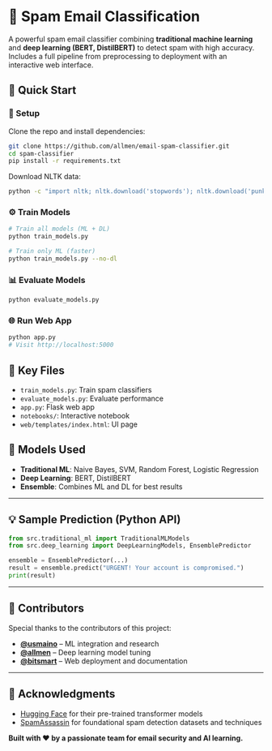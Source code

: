 # 📧 Spam Email Classification

A powerful spam email classifier combining **traditional machine learning** and **deep learning (BERT, DistilBERT)** to detect spam with high accuracy. Includes a full pipeline from preprocessing to deployment with an interactive web interface.

## 🚀 Quick Start

### 🔧 Setup

Clone the repo and install dependencies:

```bash
git clone https://github.com/allmen/email-spam-classifier.git
cd spam-classifier
pip install -r requirements.txt
```

Download NLTK data:

```bash
python -c "import nltk; nltk.download('stopwords'); nltk.download('punkt')"
```

### ⚙️ Train Models

```bash
# Train all models (ML + DL)
python train_models.py

# Train only ML (faster)
python train_models.py --no-dl
```

### 📊 Evaluate Models

```bash
python evaluate_models.py
```

### 🌐 Run Web App

```bash
python app.py
# Visit http://localhost:5000
```

## 📁 Key Files

- `train_models.py`: Train spam classifiers
- `evaluate_models.py`: Evaluate performance
- `app.py`: Flask web app
- `notebooks/`: Interactive notebook
- `web/templates/index.html`: UI page

## 🧠 Models Used

- **Traditional ML**: Naive Bayes, SVM, Random Forest, Logistic Regression
- **Deep Learning**: BERT, DistilBERT
- **Ensemble**: Combines ML and DL for best results

---

## 💡 Sample Prediction (Python API)

```python
from src.traditional_ml import TraditionalMLModels
from src.deep_learning import DeepLearningModels, EnsemblePredictor

ensemble = EnsemblePredictor(...)
result = ensemble.predict("URGENT! Your account is compromised.")
print(result)
```

---

## 🤝 Contributors

Special thanks to the contributors of this project:

- **[@usmaino](https://github.com/usmaino)** – ML integration and research
- **[@allmen](https://github.com/allmen)** – Deep learning model tuning
- **[@bitsmart](https://github.com/bitsmart)** – Web deployment and documentation

---

## 🙏 Acknowledgments

- [Hugging Face](https://huggingface.co) for their pre-trained transformer models
- [SpamAssassin](https://spamassassin.apache.org) for foundational spam detection datasets and techniques

**Built with ❤️ by a passionate team for email security and AI learning.**

